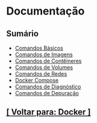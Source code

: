 # Documentação

<!-- TODO: verificar se os comandos foram classificados corretamente. -->

## Sumário

- <a id="comandos-basicos">[Comandos Básicos](./1-comandos-basicos.md)</a>
- <a id="comandos-imagens">[Comandos de Imagens](./2-comandos-imagens.md)</a>
- <a id="comandos-conteineres">[Comandos de Contêineres](./3-comandos-conteineres.md)</a>
- <a id="comandos-volumes">[Comandos de Volumes](./4-comandos-volumes.md)</a>
- <a id="comandos-redes">[Comandos de Redes](./5-comandos-redes.md)</a>
- <a id="docker-compose">[Docker Compose](./6-docker-compose.md)</a>
- <a id="comandos-diagnostico">[Comandos de Diagnóstico](./7-comandos-diagnostico.md)</a>
- <a id="comandos-depuracao">[Comandos de Depuração](./8-comandos-depuracao.md)</a>

## [[ Voltar para: Docker ]](../docker.md#documentacao)